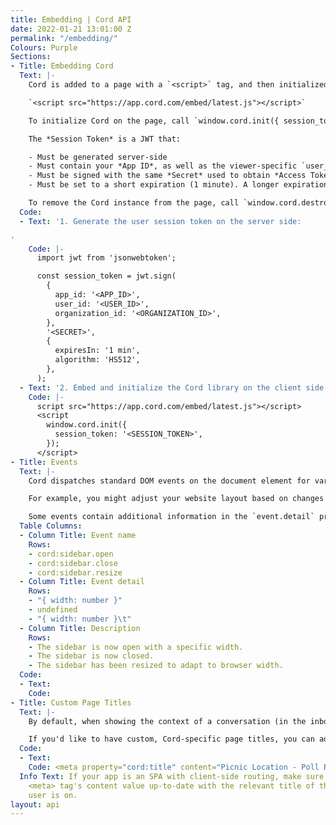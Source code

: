 ```yaml
---
title: Embedding | Cord API
date: 2022-01-21 13:01:00 Z
permalink: "/embedding/"
Colours: Purple
Sections:
- Title: Embedding Cord
  Text: |-
    Cord is added to a page with a `<script>` tag, and then initialized with a *Session Token*.

    `<script src="https://app.cord.com/embed/latest.js"></script>`

    To initialize Cord on the page, call `window.cord.init({ session_token: "..." })`.

    The *Session Token* is a JWT that:

    - Must be generated server-side
    - Must contain your *App ID*, as well as the viewer-specific `user_id` and `organization_id` fields
    - Must be signed with the same *Secret* used to obtain *Access Token*s, using the HS512 (HMAC using SHA-512 hash) algorithm.
    - Must be set to a short expiration (1 minute). A longer expiration isn't needed - it will only be used during the library initialization phase to transfer the user session information to the Cord components.

    To remove the Cord instance from the page, call `window.cord.destroy()`.
  Code:
  - Text: '1. Generate the user session token on the server side:

'
    Code: |-
      import jwt from 'jsonwebtoken';

      const session_token = jwt.sign(
        {
          app_id: '<APP_ID>',
          user_id: '<USER_ID>',
          organization_id: '<ORGANIZATION_ID>',
        },
        '<SECRET>',
        {
          expiresIn: '1 min',
          algorithm: 'HS512',
        },
      );
  - Text: '2. Embed and initialize the Cord library on the client side:'
    Code: |-
      script src="https://app.cord.com/embed/latest.js"></script>
      <script
        window.cord.init({
          session_token: '<SESSION_TOKEN>',
        });
      </script>
- Title: Events
  Text: |-
    Cord dispatches standard DOM events on the document element for various lifecycle stages or user actions.

    For example, you might adjust your website layout based on changes in the sidebar, such as the sidebar opening, closing, or resizing.

    Some events contain additional information in the `event.detail` property.
  Table Columns:
  - Column Title: Event name
    Rows:
    - cord:sidebar.open
    - cord:sidebar.close
    - cord:sidebar.resize
  - Column Title: Event detail
    Rows:
    - "{ width: number }"
    - undefined
    - "{ width: number }\t"
  - Column Title: Description
    Rows:
    - The sidebar is now open with a specific width.
    - The sidebar is now closed.
    - The sidebar has been resized to adapt to browser width.
  Code:
  - Text: 
    Code: 
- Title: Custom Page Titles
  Text: |-
    By default, when showing the context of a conversation (in the inbox, email notifications, etc) we use the `document.title` of the page the conversation is happening on.

    If you'd like to have custom, Cord-specific page titles, you can add a <meta> tag in the document `<head>`.
  Code:
  - Text: 
    Code: <meta property="cord:title" content="Picnic Location - Poll Results" />
  Info Text: If your app is an SPA with client-side routing, make sure you keep this
    <meta> tag's content value up-to-date with the relevant title of the page the
    user is on.
layout: api
---
```



